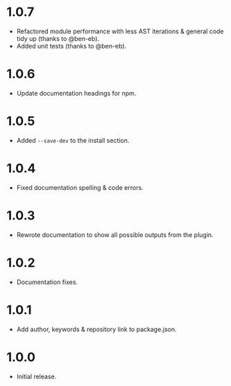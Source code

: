 # 1.0.7

* Refactored module performance with less AST iterations & general code
  tidy up (thanks to @ben-eb).
* Added unit tests (thanks to @ben-eb).

# 1.0.6

* Update documentation headings for npm.

# 1.0.5

* Added `--save-dev` to the install section.

# 1.0.4

* Fixed documentation spelling & code errors.

# 1.0.3

* Rewrote documentation to show all possible outputs from the plugin.

# 1.0.2

* Documentation fixes.

# 1.0.1

* Add author, keywords & repository link to package.json.

# 1.0.0

* Initial release.
